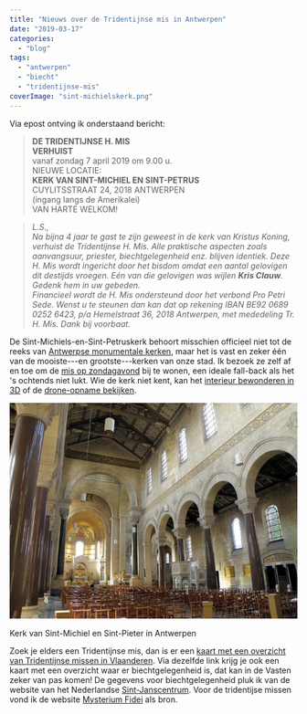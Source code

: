 ```yaml
---
title: "Nieuws over de Tridentijnse mis in Antwerpen"
date: "2019-03-17"
categories: 
  - "blog"
tags: 
  - "antwerpen"
  - "biecht"
  - "tridentijnse-mis"
coverImage: "sint-michielskerk.png"
---
```


Via epost ontving ik onderstaand bericht:  

> **DE TRIDENTIJNSE H. MIS**  
> **VERHUIST**  
> vanaf zondag 7 april 2019 om 9.00 u.  
> NIEUWE LOCATIE:  
> **KERK VAN SINT-MICHIEL EN SINT-PETRUS**  
> CUYLITSSTRAAT 24, 2018 ANTWERPEN  
> (ingang langs de Amerikalei)  
> VAN HARTE WELKOM!

> _L.S.,  
> Na bijna 4 jaar te gast te zijn geweest in de kerk van Kristus Koning, verhuist de Tridentijnse H. Mis. Alle praktische aspecten zoals aanvangsuur, priester, biechtgelegenheid enz. blijven identiek. Deze H. Mis wordt ingericht door het bisdom omdat een aantal gelovigen dit destijds vroegen. Eén van die gelovigen was wijlen_ **_Kris Clauw_**_. Gedenk hem in uw gebeden.  
> Financieel wordt de H. Mis ondersteund door het verbond Pro Petri Sede. Wenst u te steunen dan kan dat op rekening IBAN BE92 0689 0252 6423, p/a Hemelstraat 36, 2018 Antwerpen, met mededeling Tr. H. Mis. Dank bij voorbaat._

De Sint-Michiels-en-Sint-Petruskerk behoort misschien officieel niet tot de reeks van [Antwerpse monumentale kerken](https://www.mkaweb.be/site/index.html), maar het is vast en zeker één van de mooiste---en grootste---kerken van onze stad. Ik bezoek ze zelf af en toe om de [mis op zondagavond](/blog/les-excuses-sont-faites-pour-sen-servir-maar-niet-in-antwerpen/) bij te wonen, een ideale fall-back als het 's ochtends niet lukt. Wie de kerk niet kent, kan het [interieur bewonderen in 3D](/blog/antwerpse-kerken-in-3d/) of de [drone-opname bekijken](/blog/een-drone-in-de-kerk/).  

![](images/1280px-Antwerpen_Sint-Michiel_en_Sint-Petruskerk18-700x525.jpg)

Kerk van Sint-Michiel en Sint-Pieter in Antwerpen

Zoek je elders een Tridentijnse mis, dan is er een [kaart met een overzicht van Tridentijnse missen in Vlaanderen](/blog/biechtgelegenheid-en-tridentijnse-missen-in-vlaanderen/). Via dezelfde link krijg je ook een kaart met een overzicht waar er biechtgelegenheid is, dat kan in de Vasten zeker van pas komen! De gegevens voor biechtgelegenheid pluk ik van de website van het Nederlandse [Sint-Janscentrum](http://sint-janscentrum.nl/index.php?p=biecht). Voor de tridentijse missen vond ik de website [Mysterium Fidei](http://tridentijnsemis.blogspot.be/) als bron.
